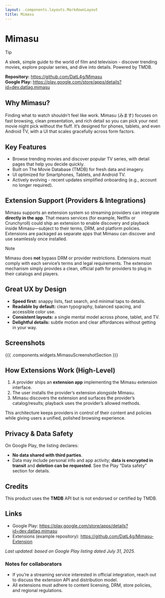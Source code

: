 ```yaml
---
layout: .components.layouts.MarkdownLayout
title: Mimasu
---
```


# Mimasu

> [!TIP]
> A sleek, simple guide to the world of film and television - discover trending movies, explore popular series, and dive into details. Powered by TMDB.

**Repository:** https://github.com/DatL4g/Mimasu  
**Google Play:** https://play.google.com/store/apps/details?id=dev.datlag.mimasu

## Why Mimasu?

Finding what to watch shouldn’t feel like work. Mimasu (みます) focuses on fast browsing, clean presentation, and rich detail so you can pick your next movie night pick without the fluff. It’s designed for phones, tablets, and even Android TV, with a UI that scales gracefully across form factors.

## Key Features

- Browse trending movies and discover popular TV series, with detail pages that help you decide quickly.
- Built on The Movie Database (TMDB) for fresh data and imagery.
- UI optimized for Smartphones, Tablets, and Android TV.
- Actively evolving - recent updates simplified onboarding (e.g., account no longer required).

## Extension Support (Providers & Integrations)

Mimasu supports an extension system so streaming providers can integrate **directly in the app**. That means services (for example, Netflix or Crunchyroll) could ship an extension to enable discovery and playback inside Mimasu—subject to their terms, DRM, and platform policies. Extensions are packaged as separate apps that Mimasu can discover and use seamlessly once installed.

> [!NOTE]
> Mimasu does **not** bypass DRM or provider restrictions. Extensions must comply with each service’s terms and legal requirements. The extension mechanism simply provides a clean, official path for providers to plug in their catalogs and players.

## Great UX by Design

- **Speed first:** snappy lists, fast search, and minimal taps to details.
- **Readable by default:** clean typography, balanced spacing, and accessible color use.
- **Consistent layouts:** a single mental model across phone, tablet, and TV.
- **Delightful details:** subtle motion and clear affordances without getting in your way.

## Screenshots

{{{ .components.widgets.MimasuScreenshotSection }}}

## How Extensions Work (High-Level)

1. A provider ships an **extension app** implementing the Mimasu extension interface.
2. The user installs the provider’s extension alongside Mimasu.
3. Mimasu discovers the extension and surfaces the provider’s catalog/results; playback uses the provider’s allowed methods.

This architecture keeps providers in control of their content and policies while giving users a unified, polished browsing experience.

## Privacy & Data Safety

On Google Play, the listing declares:  
- **No data shared with third parties**.
- Data may include personal info and app activity; **data is encrypted in transit** and **deletion can be requested**. See the Play “Data safety” section for details.

## Credits

This product uses the **TMDB** API but is not endorsed or certified by TMDB.

## Links

- Google Play: https://play.google.com/store/apps/details?id=dev.datlag.mimasu
- Extensions (example repository): https://github.com/DatL4g/Mimasu-Extension

_Last updated: based on Google Play listing dated July 31, 2025._

### Notes for collaborators

- If you’re a streaming service interested in official integration, reach out to discuss the extension API and distribution model.
- All extensions must adhere to content licensing, DRM, store policies, and regional regulations.